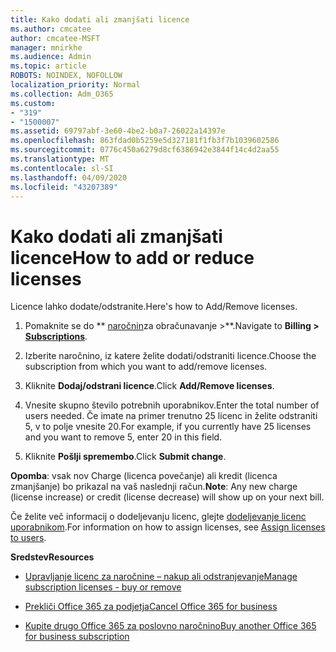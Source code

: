 ```yaml
---
title: Kako dodati ali zmanjšati licence
ms.author: cmcatee
author: cmcatee-MSFT
manager: mnirkhe
ms.audience: Admin
ms.topic: article
ROBOTS: NOINDEX, NOFOLLOW
localization_priority: Normal
ms.collection: Adm_O365
ms.custom:
- "319"
- "1500007"
ms.assetid: 69797abf-3e60-4be2-b0a7-26022a14397e
ms.openlocfilehash: 863fdad0b5259e5d327181f1fb3f7b1039602586
ms.sourcegitcommit: 0776c450a6279d8cf6386942e3844f14c4d2aa55
ms.translationtype: MT
ms.contentlocale: sl-SI
ms.lasthandoff: 04/09/2020
ms.locfileid: "43207389"
---
```

# <a name="how-to-add-or-reduce-licenses"></a><span data-ttu-id="da0c4-102">Kako dodati ali zmanjšati licence</span><span class="sxs-lookup"><span data-stu-id="da0c4-102">How to add or reduce licenses</span></span>

<span data-ttu-id="da0c4-103">Licence lahko dodate/odstranite.</span><span class="sxs-lookup"><span data-stu-id="da0c4-103">Here's how to Add/Remove licenses.</span></span>
  
1. <span data-ttu-id="da0c4-104">Pomaknite se do \*\* [naročnin](https://portal.office.com/adminportal/home#/subscriptions)za obračunavanje >\*\*.</span><span class="sxs-lookup"><span data-stu-id="da0c4-104">Navigate to **Billing > [Subscriptions](https://portal.office.com/adminportal/home#/subscriptions)**.</span></span>

2. <span data-ttu-id="da0c4-105">Izberite naročnino, iz katere želite dodati/odstraniti licence.</span><span class="sxs-lookup"><span data-stu-id="da0c4-105">Choose the subscription from which you want to add/remove licenses.</span></span>

3. <span data-ttu-id="da0c4-106">Kliknite **Dodaj/odstrani licence**.</span><span class="sxs-lookup"><span data-stu-id="da0c4-106">Click **Add/Remove licenses**.</span></span>

4. <span data-ttu-id="da0c4-107">Vnesite skupno število potrebnih uporabnikov.</span><span class="sxs-lookup"><span data-stu-id="da0c4-107">Enter the total number of users needed.</span></span> <span data-ttu-id="da0c4-108">Če imate na primer trenutno 25 licenc in želite odstraniti 5, v to polje vnesite 20.</span><span class="sxs-lookup"><span data-stu-id="da0c4-108">For example, if you currently have 25 licenses and you want to remove 5, enter 20 in this field.</span></span>

5. <span data-ttu-id="da0c4-109">Kliknite **Pošlji spremembo**.</span><span class="sxs-lookup"><span data-stu-id="da0c4-109">Click **Submit change**.</span></span>

<span data-ttu-id="da0c4-110">**Opomba**: vsak nov Charge (licenca povečanje) ali kredit (licenca zmanjšanje) bo prikazal na vaš naslednji račun.</span><span class="sxs-lookup"><span data-stu-id="da0c4-110">**Note**: Any new charge (license increase) or credit (license decrease) will show up on your next bill.</span></span>

<span data-ttu-id="da0c4-111">Če želite več informacij o dodeljevanju licenc, glejte [dodeljevanje licenc uporabnikom](https://docs.microsoft.com/microsoft-365/admin/manage/assign-licenses-to-users).</span><span class="sxs-lookup"><span data-stu-id="da0c4-111">For information on how to assign licenses, see [Assign licenses to users](https://docs.microsoft.com/microsoft-365/admin/manage/assign-licenses-to-users).</span></span>

 <span data-ttu-id="da0c4-112">**Sredstev**</span><span class="sxs-lookup"><span data-stu-id="da0c4-112">**Resources**</span></span>
  
- [<span data-ttu-id="da0c4-113">Upravljanje licenc za naročnine – nakup ali odstranjevanje</span><span class="sxs-lookup"><span data-stu-id="da0c4-113">Manage subscription licenses - buy or remove</span></span>](https://docs.microsoft.com/en-us/microsoft-365/commerce/licenses/buy-licenses)

- [<span data-ttu-id="da0c4-114">Prekliči Office 365 za podjetja</span><span class="sxs-lookup"><span data-stu-id="da0c4-114">Cancel Office 365 for business</span></span>](https://support.office.com/article/Cancel-Office-365-for-business-b1bc0bef-4608-4601-813a-cdd9f746709a)

- [<span data-ttu-id="da0c4-115">Kupite drugo Office 365 za poslovno naročnino</span><span class="sxs-lookup"><span data-stu-id="da0c4-115">Buy another Office 365 for business subscription</span></span>](https://support.office.com/article/Buy-another-Office-365-for-business-subscription-fab3b86c-3359-4042-8692-5d4dc7550b7c)
